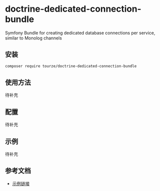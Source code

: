 # doctrine-dedicated-connection-bundle

Symfony Bundle for creating dedicated database connections per service, similar to Monolog channels

## 安装

```bash
composer require tourze/doctrine-dedicated-connection-bundle
```

## 使用方法

待补充

## 配置

待补充

## 示例

待补充

## 参考文档

- [示例链接](https://example.com)

